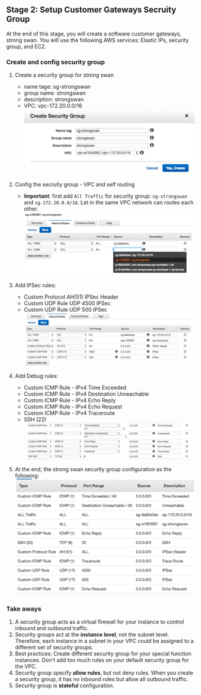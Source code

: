 ## Stage 2: Setup Customer Gateways Secruity Group

At the end of this stage, you will create a software customer gateways, strong swan. You will use the following AWS services: Elastic IPs, security group, and EC2.

### Create and config security group

1. Create a security group for strong swan
	- name tage: sg-strongswan
	- group name: strongswan
	- description: strongswan
	- VPC: vpc-172.20.0.0/16
	![](images/lab2/0-sg-strongswan.png)

2. Config the secruity group - VPC and self routing
	- **Important**: first add `All Traffic` for security group: `sg-strongswan` and `sg-172.20.0.0/16`. Let in the same VPC network can routes each other.
	![](images/lab2/1-config-sg-strongswan.png)
3. Add IPSec rules:
	- Custom Protocol AH(51)	IPSec Header
	- Custom UDP Rule UDP 4500	IPSec
	- Custom UDP Rule UDP 500	IPSec
	![](images/lab2/2-config-sg-strongswan.png)
4. Add Debug rules:
	- Custom ICMP Rule - IPv4	Time Exceeded
	- Custom ICMP Rule - IPv4	Destination Unreachable
	- Custom ICMP Rule - IPv4	Echo Reply
	- Custom ICMP Rule - IPv4	Echo Request
	- Custom ICMP Rule - IPv4	Traceroute
	- SSH (22)
	![](images/lab2/3-config-sg-strongswan.png)
5. At the end, the strong swan security group configuration as the following:
	![](images/lab2/4-config-sg-strongswan.png)
	
### Take aways
1. A security group acts as a virtual firewall for your instance to control inbound and outbound traffic.
2. Security groups act at the **instance level**, not the subnet level. Therefore, each instance in a subnet in your VPC could be assigned to a different set of security groups.
3. Best practices: Create different security group for your special function instances. Don't add too much rules on your default security group for the VPC.
4. Security group specify **allow rules**, but not deny rules. When you create a security group, it has no inbound rules but allow all outbound traffic.
5. Security group is **stateful** configuration.